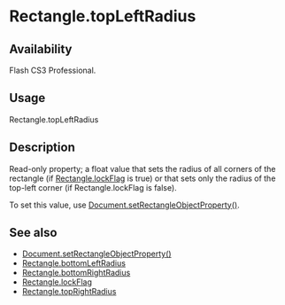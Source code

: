 # Rectangle.topLeftRadius

## Availability

Flash CS3 Professional.

## Usage

Rectangle.topLeftRadius

## Description

Read-only property; a float value that sets the radius of all corners of the rectangle (if [Rectangle.lockFlag](../Rectangle_object/Rectangle2.md) is
true) or that sets only the radius of the top-left corner (if Rectangle.lockFlag is false).

To set this value, use [Document.setRectangleObjectProperty()](../Document_object/Document9643.md).

## See also

- [Document.setRectangleObjectProperty()](../Document_object/Document9643.md)
- [Rectangle.bottomLeftRadius](../Rectangle_object/Rectangle.md)
- [Rectangle.bottomRightRadius](../Rectangle_object/Rectangle1.md)
- [Rectangle.lockFlag](../Rectangle_object/Rectangle2.md)
- [Rectangle.topRightRadius](../Rectangle_object/Rectangle4.md)
